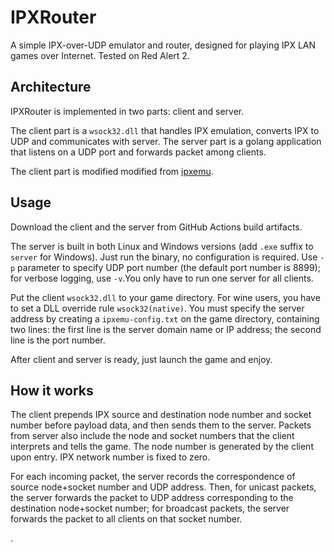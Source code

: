 # IPXRouter
A simple IPX-over-UDP emulator and router, designed for playing IPX LAN games over Internet. Tested on Red Alert 2.

## Architecture
IPXRouter is implemented in two parts: client and server. 

The client part is a `wsock32.dll` that handles IPX emulation, converts IPX to UDP and communicates with server. The server part is a golang application that listens on a UDP port and forwards packet among clients. 

The client part is modified modified from [ipxemu](http://ipxemu.sourceforge.net/).

## Usage
Download the client and the server from GitHub Actions build artifacts. 

The server is built in both Linux and Windows versions (add `.exe` suffix to `server` for Windows). Just run the binary, no configuration is required. Use `-p` parameter to specify UDP port number (the default port number is 8899); for verbose logging, use `-v`.You only have to run one server for all clients.

Put the client `wsock32.dll` to your game directory. For wine users, you have to set a DLL override rule `wsock32(native)`. You must specify the server address by creating a `ipxemu-config.txt` on the game directory, containing two lines: the first line is the server domain name or IP address; the second line is the port number.

After client and server is ready, just launch the game and enjoy.

## How it works
The client prepends IPX source and destination node number and socket number before payload data, and then sends them to the server. Packets from server also include the node and socket numbers that the client interprets and tells the game. The node number is generated by the client upon entry. IPX network number is fixed to zero.

For each incoming packet, the server records the correspondence of source node+socket number and UDP address. Then, for unicast packets, the server forwards the packet to UDP address corresponding to the destination node+socket number; for broadcast packets, the server forwards the packet to all clients on that socket number.

.
